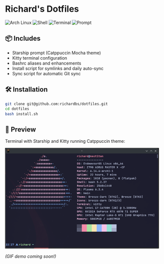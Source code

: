 # Richard's Dotfiles

![Arch Linux](https://img.shields.io/badge/OS-Arch_Linux-1793D1?logo=arch-linux&logoColor=white)
![Shell](https://img.shields.io/badge/Shell-Bash-4EAA25?logo=gnu-bash&logoColor=white)
![Terminal](https://img.shields.io/badge/Terminal-Kitty-7F7FFF?logo=windows-terminal&logoColor=white)
![Prompt](https://img.shields.io/badge/Prompt-Starship-2e2e2e?logo=starship&logoColor=white)

## 📦 Includes
- Starship prompt (Catppuccin Mocha theme)
- Kitty terminal configuration
- Bashrc aliases and enhancements
- Install script for symlinks and daily auto-sync
- Sync script for automatic Git sync

## 🛠 Installation
```bash
git clone git@github.com:richardbs/dotfiles.git
cd dotfiles
bash install.sh
```

## 📸 Preview
Terminal with Starship and Kitty running Catppuccin theme:

![Terminal Screenshot](assets/terminal_preview.png)

*(GIF demo coming soon!)*
